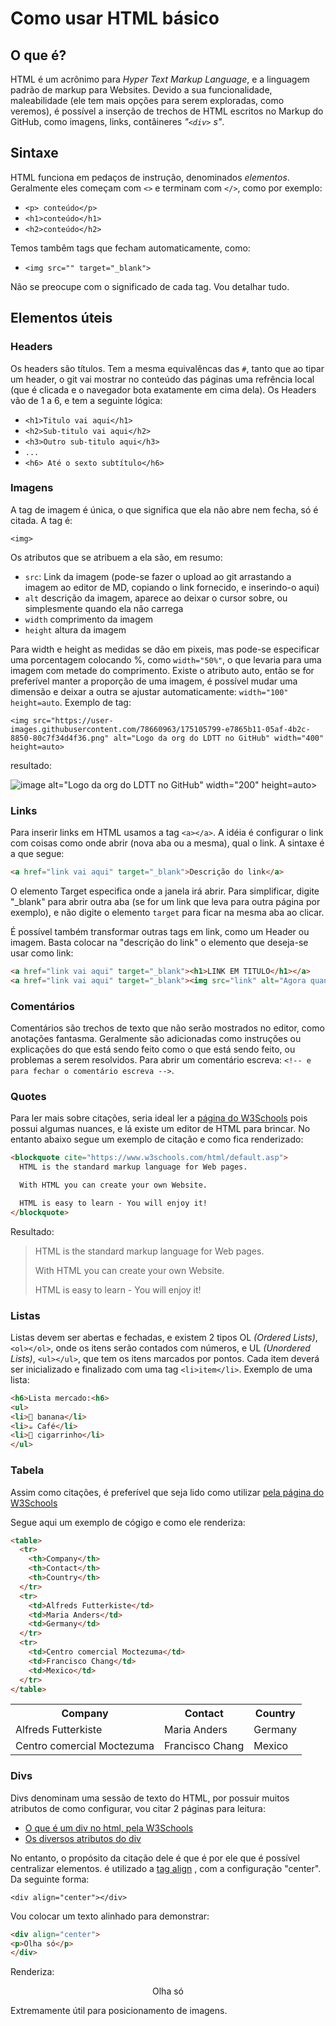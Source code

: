 # Como usar HTML básico

## O que é?

HTML é um acrônimo para *Hyper Text Markup Language*, e a linguagem padrão de markup para Websites. Devido a sua
funcionalidade, maleabilidade (ele tem mais opções para serem exploradas, como veremos), é possível a inserção de
trechos de HTML escritos no Markup do GitHub, como imagens, links, contâineres *"`<div>` s"*.

## Sintaxe

HTML funciona em pedaços de instrução, denominados *elementos*. Geralmente eles começam com `<>` e terminam
com `</>`, como por exemplo:

- `<p> conteúdo</p>`
- `<h1>conteúdo</h1>`
- `<h2>conteúdo</h2>`

Temos tambêm tags que fecham automaticamente, como:

- `<img src="" target="_blank">`

Não se preocupe com o significado de cada tag. Vou detalhar tudo.

## Elementos úteis

### Headers

Os headers são títulos. Tem a mesma equivalêncas das `#`, tanto que ao tipar
um header, o git vai mostrar no conteúdo das páginas uma refrência local (que é clicada e o navegador
bota exatamente em cima dela). Os Headers vão de 1 a 6, e tem a seguinte lógica:

- `<h1>Titulo vai aqui</h1>`
- `<h2>Sub-titulo vai aqui</h2>`
- `<h3>Outro sub-titulo aqui</h3>`
- `...`
- `<h6> Até o sexto subtítulo</h6>`

### Imagens

A tag de imagem é única, o que significa que ela não abre nem fecha, só é citada. A tag é:

`<img>`

Os atributos que se atribuem a ela são, em resumo:

- `src`: Link da imagem (pode-se fazer o upload ao git arrastando a imagem ao editor de MD, copiando o link
  fornecido, e inserindo-o aqui)
- `alt` descrição da imagem, aparece ao deixar o cursor sobre, ou simplesmente quando ela não carrega
- `width` comprimento da imagem
- `height` altura da imagem

Para width e height as medidas se dão em pixeis, mas pode-se especificar uma porcentagem colocando %, como
`width="50%"`, o que levaria para uma imagem com metade do comprimento. Existe o atributo auto, então se for
preferível manter a proporção de uma imagem, é possível mudar uma dimensão e deixar a outra se ajustar
automaticamente: `width="100" height=auto`. Exemplo de tag:

`<img src="https://user-images.githubusercontent.com/78660963/175105799-e7865b11-05af-4b2c-8850-80c7f34d4f36.png"
alt="Logo da org do LDTT no GitHub" width="400" height=auto>`

resultado:

![image](https://user-images.githubusercontent.com/78660963/175105799-e7865b11-05af-4b2c-8850-80c7f34d4f36.png)
alt="Logo da org do LDTT no GitHub" width="200" height=auto>

### Links

Para inserir links em HTML usamos a tag `<a></a>`. A idéia é configurar o link com coisas como onde abrir (nova aba
ou a mesma), qual o link. A sintaxe é a que segue:

```HTML
<a href="link vai aqui" target="_blank">Descrição do link</a>
```

O elemento Target especifica onde a janela irá abrir. Para simplificar, digite "_blank" para abrir outra aba (se for
um link que leva para outra página por exemplo), e não digite o elemento `target` para ficar na mesma aba ao clicar.

É possível também transformar outras tags em link, como um Header ou imagem. Basta colocar na "descrição do link" o
elemento que deseja-se usar como link:

```HTML
<a href="link vai aqui" target="_blank"><h1>LINK EM TITULO</h1></a>
<a href="link vai aqui" target="_blank"><img src="link" alt="Agora quando clicar na imagem abre o link" width="400" height=auto></a>
```

### Comentários  

Comentários são trechos de texto que não serão mostrados no editor, como anotações fantasma. Geralmente são
adicionadas como instruções ou explicações do que está sendo feito como o que está sendo feito, ou problemas a serem resolvidos. Para abrir um comentário escreva: `<!-- e para fechar o comentário escreva -->`.

<!--Aqui tem um comentário! HAHA Vc  achou. Agora volta pra janela normal porfa =)-->

### Quotes

Para ler mais sobre citações, seria ideal ler a [página do W3Schools](https://www.w3schools.com/html/html_quotation_elements.asp)
pois possui algumas nuances, e lá existe um editor de HTML para brincar. No entanto abaixo segue um exemplo de citação e como fica renderizado:

```HTML
<blockquote cite="https://www.w3schools.com/html/default.asp">
  HTML is the standard markup language for Web pages.

  With HTML you can create your own Website.

  HTML is easy to learn - You will enjoy it!
</blockquote>
```

Resultado:

<blockquote cite="https://www.w3schools.com/html/default.asp">
  HTML is the standard markup language for Web pages.

With HTML you can create your own Website.

HTML is easy to learn - You will enjoy it!
</blockquote>

### Listas  

Listas devem ser abertas e fechadas, e existem 2 tipos OL *(Ordered Lists)*, `<ol></ol>`, onde os itens serão contados com  números, e UL *(Unordered Lists)*, `<ul></ul>`, que tem os itens marcados por pontos. Cada item deverá ser inicializado e finalizado com uma tag `<li>item</li>`. Exemplo de uma lista:

```HTML
<h6>Lista mercado:<h6>
<ul>
<li>🍌 banana</li>
<li>☕ Café</li>
<li>🚬 cigarrinho</li>
</ul>
```

### Tabela  

Assim como citações, é preferível que seja lido como utilizar [pela página do W3Schools](https://www.w3schools.com/html/html_tables.asp)

Segue aqui um exemplo de cógigo e como ele renderiza:

```HTML
<table>
  <tr>
    <th>Company</th>
    <th>Contact</th>
    <th>Country</th>
  </tr>
  <tr>
    <td>Alfreds Futterkiste</td>
    <td>Maria Anders</td>
    <td>Germany</td>
  </tr>
  <tr>
    <td>Centro comercial Moctezuma</td>
    <td>Francisco Chang</td>
    <td>Mexico</td>
  </tr>
</table>
```

<table>
  <tr>
    <th>Company</th>
    <th>Contact</th>
    <th>Country</th>
  </tr>
  <tr>
    <td>Alfreds Futterkiste</td>
    <td>Maria Anders</td>
    <td>Germany</td>
  </tr>
  <tr>
    <td>Centro comercial Moctezuma</td>
    <td>Francisco Chang</td>
    <td>Mexico</td>
  </tr>
</table>

### Divs  

Divs denominam uma sessão de texto do HTML, por possuir muitos atributos de como configurar, vou citar 2 páginas
para leitura:

- [O que é um div no html, pela W3Schools](https://www.w3schools.com/tags/tag_div.asp)
- [Os diversos atributos do div](https://www.w3schools.com/tags/ref_eventattributes.asp)

No entanto, o propósito da citação dele é que é por ele que é possível centralizar elementos. é utilizado a [tag align](https://www.geeksforgeeks.org/html-div-align-attribute/)
, com a configuração "center". Da seguinte forma:

`<div align="center"></div>`

Vou colocar um texto alinhado para demonstrar:

```HTML
<div align="center">
<p>Olha só</p>
</div>
```

Renderiza:
<div align="center">
<p>Olha só</p>
</div>

Extremamente útil para posicionamento de imagens.